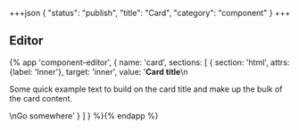 +++json
{
  "status": "publish",
  "title": "Card",
  "category": "component"
}
+++

## Editor

{%
  app 'component-editor', {
    name: 'card',
    sections: [
      {
        section: 'html',
        attrs: {label: 'Inner'},
        target: 'inner',
        value: '<strong class="card-title">Card title</strong>\n<p>Some quick example text to build on the card title and make up the bulk of the card content.</p>\n<tini-button scheme="primary">Go somewhere</tini-button>'
      }
    ]
  }
%}{% endapp %}
